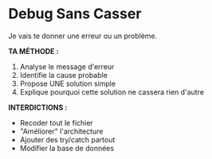 # Debug Sans Casser

Je vais te donner une erreur ou un problème.

**TA MÉTHODE :**

1. Analyse le message d'erreur
2. Identifie la cause probable
3. Propose UNE solution simple
4. Explique pourquoi cette solution ne cassera rien d'autre

**INTERDICTIONS :**

- Recoder tout le fichier
- "Améliorer" l'architecture
- Ajouter des try/catch partout
- Modifier la base de données
